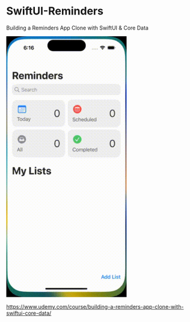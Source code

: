 # SwiftUI-Reminders

Building a Reminders App Clone with SwiftUI &amp; Core Data

<img src="https://raw.githubusercontent.com/staticVoidMan/SwiftUI-Reminders/master/.github/images/recording.gif" width="320">

https://www.udemy.com/course/building-a-reminders-app-clone-with-swiftui-core-data/

